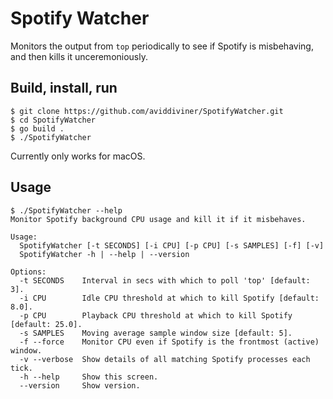 # Spotify Watcher
Monitors the output from `top` periodically to see if Spotify is misbehaving, and then kills it unceremoniously.

## Build, install, run
```console
$ git clone https://github.com/aviddiviner/SpotifyWatcher.git
$ cd SpotifyWatcher
$ go build .
$ ./SpotifyWatcher
```

Currently only works for macOS.

## Usage
```console
$ ./SpotifyWatcher --help
Monitor Spotify background CPU usage and kill it if it misbehaves.

Usage:
  SpotifyWatcher [-t SECONDS] [-i CPU] [-p CPU] [-s SAMPLES] [-f] [-v]
  SpotifyWatcher -h | --help | --version

Options:
  -t SECONDS    Interval in secs with which to poll 'top' [default: 3].
  -i CPU        Idle CPU threshold at which to kill Spotify [default: 8.0].
  -p CPU        Playback CPU threshold at which to kill Spotify [default: 25.0].
  -s SAMPLES    Moving average sample window size [default: 5].
  -f --force    Monitor CPU even if Spotify is the frontmost (active) window.
  -v --verbose  Show details of all matching Spotify processes each tick.
  -h --help     Show this screen.
  --version     Show version.
```
